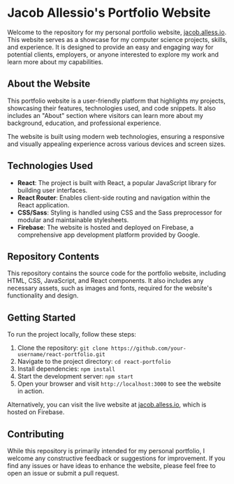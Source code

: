 # Jacob Allessio's Portfolio Website
Welcome to the repository for my personal portfolio website, [jacob.alless.io](https://jacob.alless.io/). This website serves as a showcase for my computer science projects, skills, and experience. It is designed to provide an easy and engaging way for potential clients, employers, or anyone interested to explore my work and learn more about my capabilities.

## About the Website
This portfolio website is a user-friendly platform that highlights my projects, showcasing their features, technologies used, and code snippets. It also includes an "About" section where visitors can learn more about my background, education, and professional experience.

The website is built using modern web technologies, ensuring a responsive and visually appealing experience across various devices and screen sizes.

## Technologies Used
- **React**: The project is built with React, a popular JavaScript library for building user interfaces.
- **React Router**: Enables client-side routing and navigation within the React application.
- **CSS/Sass**: Styling is handled using CSS and the Sass preprocessor for modular and maintainable stylesheets.
- **Firebase**: The website is hosted and deployed on Firebase, a comprehensive app development platform provided by Google.

## Repository Contents
This repository contains the source code for the portfolio website, including HTML, CSS, JavaScript, and React components. It also includes any necessary assets, such as images and fonts, required for the website's functionality and design.

## Getting Started
To run the project locally, follow these steps:

1. Clone the repository: `git clone https://github.com/your-username/react-portfolio.git`
2. Navigate to the project directory: `cd react-portfolio`
3. Install dependencies: `npm install`
4. Start the development server: `npm start`
5. Open your browser and visit `http://localhost:3000` to see the website in action.

Alternatively, you can visit the live website at [jacob.alless.io](https://jacob.alless.io/), which is hosted on Firebase.

## Contributing
While this repository is primarily intended for my personal portfolio, I welcome any constructive feedback or suggestions for improvement. If you find any issues or have ideas to enhance the website, please feel free to open an issue or submit a pull request.
